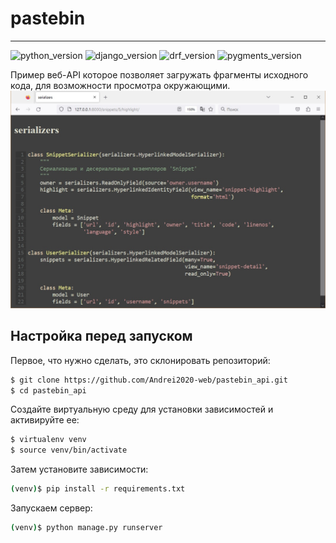 # pastebin
___
![python_version](https://img.shields.io/badge/python-3.11-orange)
![django_version](https://img.shields.io/badge/django-4.1-orange)
![drf_version](https://img.shields.io/badge/django--rest--framework-3.14-orange)
![pygments_version](https://img.shields.io/badge/pygments-2.14-orange)

Пример веб-API которое позволяет загружать фрагменты исходного кода, для возможности просмотра окружающими.
![demo](demo.jpg)

## Настройка перед запуском

Первое, что нужно сделать, это cклонировать репозиторий:

```sh
$ git clone https://github.com/Andrei2020-web/pastebin_api.git
$ cd pastebin_api
```

Создайте виртуальную среду для установки зависимостей и активируйте ее:

```sh
$ virtualenv venv
$ source venv/bin/activate
```

Затем установите зависимости:

```sh
(venv)$ pip install -r requirements.txt
```

Запускаем сервер:

```sh
(venv)$ python manage.py runserver
```